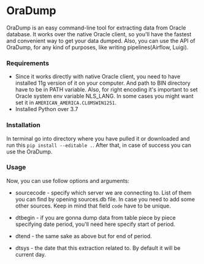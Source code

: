 OraDump
=========

OraDump is an easy command-line tool for extracting data from
Oracle database. It works over the native Oracle client, so you'll have the fastest and convenient way
to get your data dumped. Also, you can use the API of OraDump, for any kind of purposes, like writing pipelines(Airflow, Luigi). 


### Requirements

 - Since it works directly with native Oracle client, you need to have installed 11g version of it on your computer.
And path to BIN directory have to be in PATH variable. Also, for right encoding it's important to set Oracle
system env variable NLS_LANG. In some cases you might want set it in `AMERICAN_AMERICA.CL8MSWIN1251`.
 - Installed Python over 3.7
 
### Installation 

In terminal go into directory where you have pulled it or downloaded and run this
`pip install --editable .`. After that, in case of success you can use the OraDump.


### Usage
Now, you can use follow options and arguments:
 - sourcecode - specify which server we are connecting to. List of them you can find by opening sources.db file. 
 In case you need to add some other sources. Keep in mind that field `code` have to be unique.
 
 - dtbegin - if you are gonna dump data from table piece by piece specifying date period, you'll need here specify start of period.
 
 - dtend - the same sake as above but for end of period.
 
 - dtsys - the date that this extraction related to. By default it will be current day.